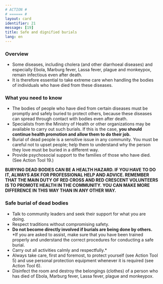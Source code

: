 ```yaml
---
# ACTION #
# ====== #
layout: card
identifier: 21
message: [19]
title: Safe and dignified burials
lang: en
---
```


### Overview

- Some diseases, including cholera (and other diarrhoeal diseases) and especially Ebola, Marburg fever, Lassa fever, plague and monkeypox, remain infectious even after death. 
- It is therefore essential to take extreme care when handling the bodies of individuals who have died from these diseases. 

### What you need to know

- The bodies of people who have died from certain diseases must be promptly and safely buried to protect others, because these diseases can spread through contact with bodies even after death.
- Specialists from the Ministry of Health or other organizations may be available to carry out such burials. If this is the case, **you should continue health promotion and allow them to do their job.**
- Burial of dead people is a sensitive issue in any community. You must be careful not to upset people; help them to understand why the person they love must be buried in a different way. 
- Provide psychosocial support to the families of those who have died. (See Action Tool 19.)

**BURYING DEAD BODIES CAN BE A HEALTH HAZARD. IF YOU HAVE TO DO IT, ALWAYS ASK FOR PROFESSIONAL HELP AND ADVICE. 
REMEMBER THAT THE MAIN DUTY OF RED CROSS AND RED CRESCENT VOLUNTEERS IS TO PROMOTE HEALTH IN THE COMMUNITY. YOU CAN MAKE MORE DIFFERENCE IN THIS WAY THAN IN ANY OTHER WAY.**

### Safe burial of dead bodies

- Talk to community leaders and seek their support for what you are doing.
- Respect traditions without compromising safety.
- **Do not become directly involved if burials are being done by others.** *If you are asked to assist, make sure that you have been trained properly and understand the correct procedures for conducting a safe burial. 
-	Carry out all activities calmly and respectfully.*
- Always take care, first and foremost, to protect yourself (see Action Tool 5) and use personal protection equipment whenever it is required (see Action Tool 6<a class="crosslink" href="{% render_depth %}{% render_link action|6 %}"><i class="fas fa-external-link-alt" aria-hidden="true"></i></a>).
- Disinfect the room and destroy the belongings (clothes) of a person who has died of Ebola, Marburg fever, Lassa fever, plague and monkeypox.
